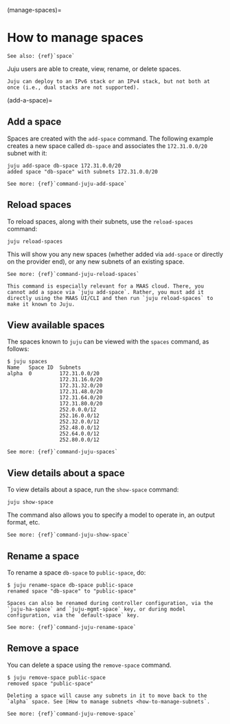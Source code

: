 (manage-spaces)=
# How to manage spaces

```{ibnote}
See also: {ref}`space`
```

Juju users are able to create, view, rename, or delete spaces.

```{caution}
Juju can deploy to an IPv6 stack or an IPv4 stack, but not both at once (i.e., dual stacks are not supported).
```

(add-a-space)=
## Add a space

Spaces are created with the `add-space` command. The following example creates a new space called `db-space` and associates the `172.31.0.0/20` subnet with it:

``` text
juju add-space db-space 172.31.0.0/20
added space "db-space" with subnets 172.31.0.0/20
```

```{ibnote}
See more: {ref}`command-juju-add-space`
```

## Reload spaces

To reload spaces, along with their subnets, use the `reload-spaces` command:

```text
juju reload-spaces
```

This will show you any new spaces (whether added via `add-space` or directly on the provider end), or any new subnets of an existing space.

```{ibnote}
See more: {ref}`command-juju-reload-spaces`
```

```{important}
This command is especially relevant for a MAAS cloud. There, you cannot add a space via `juju add-space`. Rather, you must add it directly using the MAAS UI/CLI and then run `juju reload-spaces` to make it known to Juju.
```

## View  available spaces

The spaces known to `juju` can be viewed with the `spaces` command, as follows:

```text
$ juju spaces
Name   Space ID  Subnets
alpha  0         172.31.0.0/20
                 172.31.16.0/20
                 172.31.32.0/20
                 172.31.48.0/20
                 172.31.64.0/20
                 172.31.80.0/20
                 252.0.0.0/12
                 252.16.0.0/12
                 252.32.0.0/12
                 252.48.0.0/12
                 252.64.0.0/12
                 252.80.0.0/12
```

```{ibnote}
See more: {ref}`command-juju-spaces`
```


## View details about a space

To view details about a space, run the `show-space` command:

```text
juju show-space
```

The command also allows you to specify a model to operate in, an output format, etc.

```{ibnote}
See more: {ref}`command-juju-show-space`
```

## Rename a space

To rename a space `db-space` to `public-space`, do:

```text
$ juju rename-space db-space public-space
renamed space "db-space" to "public-space"
```

```{important}
Spaces can also be renamed during controller configuration, via the `juju-ha-space` and `juju-mgmt-space` key, or during model configuration, via the `default-space` key.
```

```{ibnote}
See more: {ref}`command-juju-rename-space`
```

## Remove a space

You can delete a space using the `remove-space` command.

```text
$ juju remove-space public-space
removed space "public-space"
```

```{important}
Deleting a space will cause any subnets in it to move back to the `alpha` space. See [How to manage subnets <how-to-manage-subnets`.
```

```{ibnote}
See more: {ref}`command-juju-remove-space`
```

